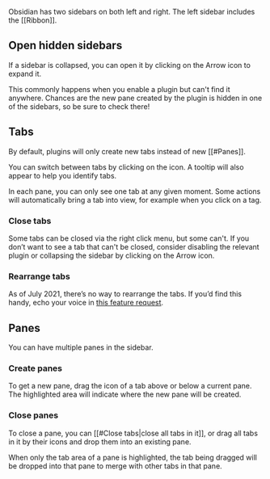 Obsidian has two sidebars on both left and right. The left sidebar includes the [[Ribbon]].

## Open hidden sidebars

If a sidebar is collapsed, you can open it by clicking on the Arrow icon to expand it.

This commonly happens when you enable a plugin but can't find it anywhere. Chances are the new pane created by the plugin is hidden in one of the sidebars, so be sure to check there!

## Tabs

By default, plugins will only create new tabs instead of new [[#Panes]].

You can switch between tabs by clicking on the icon. A tooltip will also appear to help you identify tabs.

In each pane, you can only see one tab at any given moment. Some actions will automatically bring a tab into view, for example when you click on a tag.

### Close tabs

Some tabs can be closed via the right click menu, but some can't. If you don’t want to see a tab that can't be closed, consider disabling the relevant plugin or collapsing the sidebar by clicking on the Arrow icon.

### Rearrange tabs

As of July 2021, there’s no way to rearrange the tabs. If you’d find this handy, echo your voice in [this feature request](https://forum.obsidian.md/t/reorder-tabs-of-panels-in-left-sidebar/9812).

## Panes

You can have multiple panes in the sidebar.

### Create panes

To get a new pane, drag the icon of a tab above or below a current pane. The highlighted area will indicate where the new pane will be created.

### Close panes

To close a pane, you can [[#Close tabs|close all tabs in it]], or drag all tabs in it by their icons and drop them into an existing pane.

When only the tab area of a pane is highlighted, the tab being dragged will be dropped into that pane to merge with other tabs in that pane.
